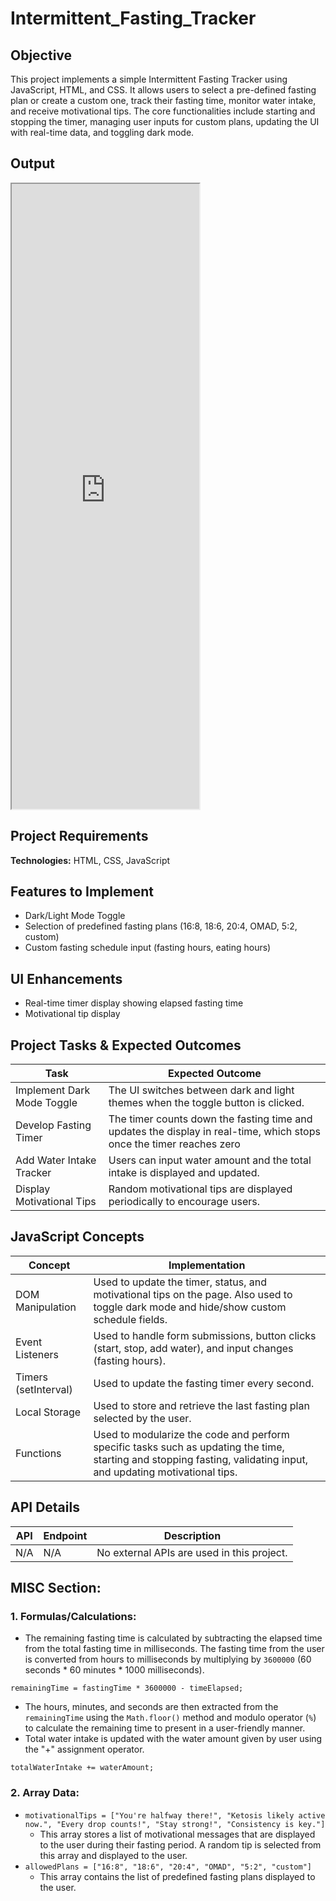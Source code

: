 # Intermittent_Fasting_Tracker

## Objective
This project implements a simple Intermittent Fasting Tracker using JavaScript, HTML, and CSS. It allows users to select a pre-defined fasting plan or create a custom one, track their fasting time, monitor water intake, and receive motivational tips. The core functionalities include starting and stopping the timer, managing user inputs for custom plans, updating the UI with real-time data, and toggling dark mode.

## Output
<iframe src="https://niat-web.github.io/Intermittent_Fasting_Tracker/" height="1000" width="300" title="Intermittent_Fasting_Tracker"></iframe>

## Project Requirements
**Technologies:** HTML, CSS, JavaScript

## Features to Implement
- Dark/Light Mode Toggle
- Selection of predefined fasting plans (16:8, 18:6, 20:4, OMAD, 5:2, custom)
- Custom fasting schedule input (fasting hours, eating hours)
## UI Enhancements
- Real-time timer display showing elapsed fasting time
- Motivational tip display
## Project Tasks & Expected Outcomes
| Task | Expected Outcome |
|------|------------------|
| Implement Dark Mode Toggle | The UI switches between dark and light themes when the toggle button is clicked. |
| Develop Fasting Timer | The timer counts down the fasting time and updates the display in real-time, which stops once the timer reaches zero |
| Add Water Intake Tracker |  Users can input water amount and the total intake is displayed and updated. |
| Display Motivational Tips | Random motivational tips are displayed periodically to encourage users. |

## JavaScript Concepts
| Concept | Implementation |
|---------|----------------|
| DOM Manipulation | Used to update the timer, status, and motivational tips on the page. Also used to toggle dark mode and hide/show custom schedule fields. |
| Event Listeners | Used to handle form submissions, button clicks (start, stop, add water), and input changes (fasting hours). |
| Timers (setInterval) | Used to update the fasting timer every second. |
| Local Storage | Used to store and retrieve the last fasting plan selected by the user. |
| Functions | Used to modularize the code and perform specific tasks such as updating the time, starting and stopping fasting, validating input, and updating motivational tips. |

## API Details
| API | Endpoint | Description |
|-----|----------|-------------|
| N/A | N/A | No external APIs are used in this project. |

## MISC Section:

### 1. Formulas/Calculations:
- The remaining fasting time is calculated by subtracting the elapsed time from the total fasting time in milliseconds. The fasting time from the user is converted from hours to milliseconds by multiplying by `3600000` (60 seconds * 60 minutes * 1000 milliseconds).
```
remainingTime = fastingTime * 3600000 - timeElapsed;
```
- The hours, minutes, and seconds are then extracted from the `remainingTime` using the `Math.floor()` method and modulo operator (`%`) to calculate the remaining time to present in a user-friendly manner.
- Total water intake is updated with the water amount given by user using the "+" assignment operator.
```
totalWaterIntake += waterAmount;
```
### 2. Array Data:
- `motivationalTips = ["You're halfway there!", "Ketosis likely active now.", "Every drop counts!", "Stay strong!", "Consistency is key."]`
  - This array stores a list of motivational messages that are displayed to the user during their fasting period. A random tip is selected from this array and displayed to the user.
- `allowedPlans = ["16:8", "18:6", "20:4", "OMAD", "5:2", "custom"]`
  - This array contains the list of predefined fasting plans displayed to the user.
